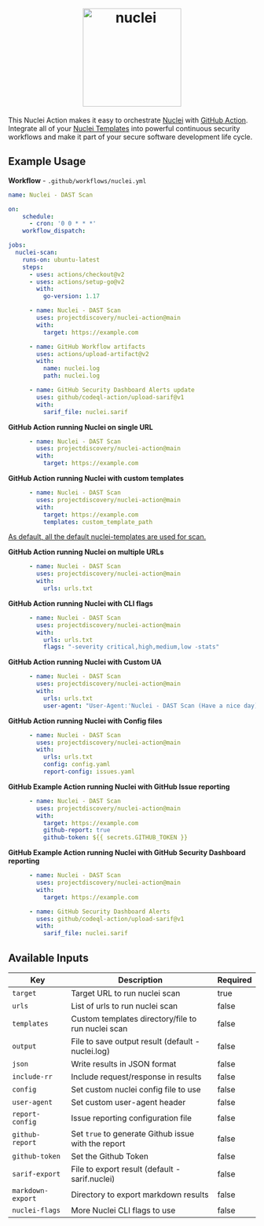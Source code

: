 <h1 align="center">
  <img src="https://github.com/projectdiscovery/nuclei/blob/master/static/nuclei-logo.png" alt="nuclei" width="200px"></a>
  <br>
</h1>

This Nuclei Action makes it easy to orchestrate [Nuclei](https://github.com/projectdiscovery/nuclei) with [GitHub Action](https://github.com/features/actions).
Integrate all of your [Nuclei Templates](https://github.com/projectdiscovery/nuclei-templates) into powerful continuous security workflows and make it part of your secure software development life cycle.

Example Usage
-----

**Workflow** - `.github/workflows/nuclei.yml`

```yaml
name: Nuclei - DAST Scan

on:
    schedule:
      - cron: '0 0 * * *'
    workflow_dispatch:

jobs:
  nuclei-scan:
    runs-on: ubuntu-latest
    steps:
      - uses: actions/checkout@v2
      - uses: actions/setup-go@v2
        with:
          go-version: 1.17

      - name: Nuclei - DAST Scan
        uses: projectdiscovery/nuclei-action@main
        with:
          target: https://example.com

      - name: GitHub Workflow artifacts
        uses: actions/upload-artifact@v2
        with:
          name: nuclei.log
          path: nuclei.log

      - name: GitHub Security Dashboard Alerts update
        uses: github/codeql-action/upload-sarif@v1
        with:
          sarif_file: nuclei.sarif
```

**GitHub Action running Nuclei on single URL**

```yaml
      - name: Nuclei - DAST Scan
        uses: projectdiscovery/nuclei-action@main
        with:
          target: https://example.com
```

**GitHub Action running Nuclei with custom templates**

```yaml
      - name: Nuclei - DAST Scan
        uses: projectdiscovery/nuclei-action@main
        with:
          target: https://example.com
          templates: custom_template_path
```

<ins>As default, all the default [nuclei-templates](https://github.com/projectdiscovery/nuclei-templates) are used for scan.</ins>

**GitHub Action running Nuclei on multiple URLs**

```yaml
      - name: Nuclei - DAST Scan
        uses: projectdiscovery/nuclei-action@main
        with:
          urls: urls.txt
```

**GitHub Action running Nuclei with CLI flags**

```yaml
      - name: Nuclei - DAST Scan
        uses: projectdiscovery/nuclei-action@main
        with:
          urls: urls.txt
          flags: "-severity critical,high,medium,low -stats"
```

**GitHub Action running Nuclei with Custom UA**

```yaml
      - name: Nuclei - DAST Scan
        uses: projectdiscovery/nuclei-action@main
        with:
          urls: urls.txt
          user-agent: "User-Agent:'Nuclei - DAST Scan (Have a nice day)'"
```

**GitHub Action running Nuclei with Config files**

```yaml
      - name: Nuclei - DAST Scan
        uses: projectdiscovery/nuclei-action@main
        with:
          urls: urls.txt
          config: config.yaml
          report-config: issues.yaml
```

**GitHub Example Action running Nuclei with GitHub Issue reporting**

```yaml
      - name: Nuclei - DAST Scan
        uses: projectdiscovery/nuclei-action@main
        with:
          target: https://example.com
          github-report: true
          github-token: ${{ secrets.GITHUB_TOKEN }}
```

**GitHub Example Action running Nuclei with GitHub Security Dashboard reporting**

```yaml
      - name: Nuclei - DAST Scan
        uses: projectdiscovery/nuclei-action@main
        with:
          target: https://example.com

      - name: GitHub Security Dashboard Alerts
        uses: github/codeql-action/upload-sarif@v1
        with:
          sarif_file: nuclei.sarif
```

Available Inputs
------

| Key               | Description                                         | Required |
| ----------------- | --------------------------------------------------- | -------- |
| `target`          | Target URL to run nuclei scan                       | true     |
| `urls`            | List of urls to run nuclei scan                     | false    |
| `templates`       | Custom templates directory/file to run nuclei scan  | false    |
| `output`          | File to save output result (default - nuclei.log)   | false    |
| `json`            | Write results in JSON format                        | false    |
| `include-rr`      | Include request/response in results                 | false    |
| `config`          | Set custom nuclei config file to use                | false    |
| `user-agent`      | Set custom user-agent header                        | false    |
| `report-config`   | Issue reporting configuration file                  | false    |
| `github-report`   | Set `true` to generate Github issue with the report | false    |
| `github-token`    | Set the Github Token                                | false    |
| `sarif-export`    | File to export result (default - sarif.nuclei)      | false    |
| `markdown-export` | Directory to export markdown results                | false    |
| `nuclei-flags`    | More Nuclei CLI flags to use                        | false    |

